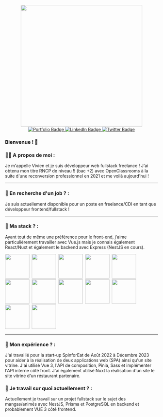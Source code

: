 <div id="header" align="center">
  <img src="https://media.giphy.com/media/qgQUggAC3Pfv687qPC/giphy.gif" width="400"/>
  <div id="badges">
    <a href="https://www.vivieng.com/">
        <img src="https://img.shields.io/badge/Portfolio-green?style=for-the-badge&logo" alt="Portfolio Badge"/>
    </a>
    <a href="https://www.linkedin.com/in/vivien-grenier/">
        <img src="https://img.shields.io/badge/LinkedIn-blue?style=for-the-badge&logo=linkedin&logoColor=white" alt="LinkedIn Badge"/>
    </a>
    <a href="https://twitter.com/vivieng_webdev">
        <img src="https://img.shields.io/badge/Twitter-blue?style=for-the-badge&logo=twitter&logoColor=white" alt="Twitter Badge"/>
    </a>
</div>
</div>

### Bienvenue ! 👋

### 🧛‍♂️ A propos de moi :

Je m'appelle Vivien et je suis développeur web fullstack freelance !
J'ai obtenu mon titre RNCP de niveau 5 (bac +2) avec OpenClassrooms à la suite d'une reconversion professionnel en 2021 et me voilà aujourd'hui !

---

### 👀 En recherche d'un job ? :

Je suis actuellement disponible pour un poste en freelance/CDI en tant que développeur frontend/fullstack !

---

### 📜 Ma stack ? :

Ayant tout de même une préférence pour le front-end, j'aime particulièrement travailler avec Vue.js mais je connais également React/Nuxt et également le backend avec Express (NestJS en cours).

<div>
  <img src="https://cdn.jsdelivr.net/gh/devicons/devicon@latest/icons/vuejs/vuejs-original-wordmark.svg" width="80" />&nbsp;
  <img src="https://cdn.jsdelivr.net/gh/devicons/devicon@latest/icons/nuxtjs/nuxtjs-original-wordmark.svg" width="80" />&nbsp;
  <img src="https://cdn.jsdelivr.net/gh/devicons/devicon@latest/icons/nextjs/nextjs-original.svg" width="80" />&nbsp;
  <img src="https://cdn.jsdelivr.net/gh/devicons/devicon@latest/icons/mysql/mysql-original-wordmark.svg" width="80" />&nbsp;
  <img src="https://cdn.jsdelivr.net/gh/devicons/devicon@latest/icons/nodejs/nodejs-original-wordmark.svg" width="80" />&nbsp;
  <img src="https://cdn.jsdelivr.net/gh/devicons/devicon@latest/icons/postgresql/postgresql-original-wordmark.svg" width="80" />&nbsp;
  <img src="https://cdn.jsdelivr.net/gh/devicons/devicon@latest/icons/hugo/hugo-original-wordmark.svg" width="80" />&nbsp;
  <img src="https://cdn.jsdelivr.net/gh/devicons/devicon@latest/icons/tailwindcss/tailwindcss-original-wordmark.svg" width="80" />&nbsp;
  <img src="https://cdn.jsdelivr.net/gh/devicons/devicon@latest/icons/bootstrap/bootstrap-original-wordmark.svg" width="80" />&nbsp;
  <img src="https://cdn.jsdelivr.net/gh/devicons/devicon@latest/icons/express/express-original-wordmark.svg" width="80" />&nbsp;
  <img src="https://cdn.jsdelivr.net/gh/devicons/devicon@latest/icons/nestjs/nestjs-original-wordmark.svg" width="80" />&nbsp;
  <img src="https://cdn.jsdelivr.net/gh/devicons/devicon@latest/icons/git/git-original-wordmark.svg" width="80" />&nbsp;
</div>


---

### 🚧 Mon expérience ? :

J'ai travaillé pour la start-up SpinforEat de Août 2022 à Décembre 2023 pour aider à la réalisation de deux applications web (SPA) ainsi qu'un site vitrine. J'ai utilisé Vue 3, l'API de composition, Pinia, Sass et implémenter l'API interne côté front. J'ai également utilisé Nuxt la réalisation d'un site le site vitrine d'un réstaurant partenaire.

### 🚧 Je travail sur quoi actuellement ? :

Actuellement je travail sur un projet fullstack sur le sujet des mangas/animés avec NestJS, Prisma et PostgreSQL en backend et probablement VUE 3 côté frontend.


<!--
**VivienG-Dev/VivienG-Dev** is a ✨ _special_ ✨ repository because its `README.md` (this file) appears on your GitHub profile.

Here are some ideas to get you started:

- 🔭 I’m currently working on ...
- 🌱 I’m currently learning ...
- 👯 I’m looking to collaborate on ...
- 🤔 I’m looking for help with ...
- 💬 Ask me about ...
- 📫 How to reach me: ...
- 😄 Pronouns: ...
- ⚡ Fun fact: ...
-->
